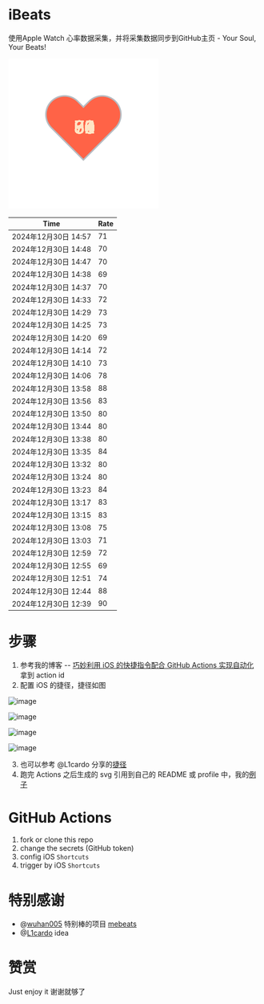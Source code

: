 # iBeats
使用Apple Watch 心率数据采集，并将采集数据同步到GitHub主页 - Your Soul, Your Beats!

![](./files/heart.svg)

<!--START_SECTION:my_heart_rate-->
| Time | Rate | 
 | ---- | ---- | 
| 2024年12月30日 14:57 | 71 |
| 2024年12月30日 14:48 | 70 |
| 2024年12月30日 14:47 | 70 |
| 2024年12月30日 14:38 | 69 |
| 2024年12月30日 14:37 | 70 |
| 2024年12月30日 14:33 | 72 |
| 2024年12月30日 14:29 | 73 |
| 2024年12月30日 14:25 | 73 |
| 2024年12月30日 14:20 | 69 |
| 2024年12月30日 14:14 | 72 |
| 2024年12月30日 14:10 | 73 |
| 2024年12月30日 14:06 | 78 |
| 2024年12月30日 13:58 | 88 |
| 2024年12月30日 13:56 | 83 |
| 2024年12月30日 13:50 | 80 |
| 2024年12月30日 13:44 | 80 |
| 2024年12月30日 13:38 | 80 |
| 2024年12月30日 13:35 | 84 |
| 2024年12月30日 13:32 | 80 |
| 2024年12月30日 13:24 | 80 |
| 2024年12月30日 13:23 | 84 |
| 2024年12月30日 13:17 | 83 |
| 2024年12月30日 13:15 | 83 |
| 2024年12月30日 13:08 | 75 |
| 2024年12月30日 13:03 | 71 |
| 2024年12月30日 12:59 | 72 |
| 2024年12月30日 12:55 | 69 |
| 2024年12月30日 12:51 | 74 |
| 2024年12月30日 12:44 | 88 |
| 2024年12月30日 12:39 | 90 |

<!--END_SECTION:my_heart_rate-->

# 步骤
1. 参考我的博客 -- [巧妙利用 iOS 的快捷指令配合 GitHub Actions 实现自动化](https://github.com/yihong0618/gitblog/issues/198) 拿到 action id
2. 配置 iOS 的捷径，捷径如图

![image](https://user-images.githubusercontent.com/15976103/122154218-0db0b480-ce97-11eb-93bb-5aec07c558dc.png)

![image](https://user-images.githubusercontent.com/15976103/122154236-186b4980-ce97-11eb-8e4b-70551a0391ae.png)

![image](https://user-images.githubusercontent.com/15976103/122154268-2d47dd00-ce97-11eb-902e-3acf292265a9.png)

![image](https://user-images.githubusercontent.com/15976103/122174055-fa144680-ceb4-11eb-9be2-3eb83cd516f7.png)

3. 也可以参考 @L1cardo 分享的[捷径](https://www.icloud.com/shortcuts/6ab6047b459c41ad822ad6b94b1c03d4)
4. 跑完 Actions 之后生成的 svg 引用到自己的 README 或 profile 中，我的[例子](https://github.com/yihong0618) 

# GitHub Actions

1. fork or clone this repo
2. change the secrets (GitHub token)
3. config iOS `Shortcuts` 
4. trigger by iOS `Shortcuts`

# 特别感谢
- @[wuhan005](https://github.com/wuhan005) 特别棒的项目 [mebeats](https://github.com/wuhan005/mebeats)
- @[L1cardo](https://github.com/L1cardo) idea

# 赞赏
Just enjoy it
谢谢就够了
